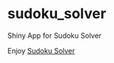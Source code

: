 # sudoku_solver
 Shiny App for Sudoku Solver

Enjoy [Sudoku Solver](https://amirharjo.shinyapps.io/sudoku/)
